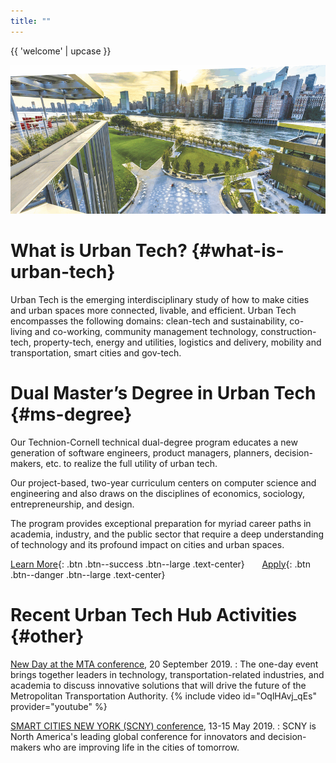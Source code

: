```yaml
---
title: ""
---
```


{{ 'welcome' | upcase }}

<img2 src="hub-drawing.png" alt="urban tech hub drawing"/>

<img src="assets/CRT_engineering_image.png" alt="Cornell Tech campus"/>

# What is Urban Tech? {#what-is-urban-tech}
Urban Tech is the emerging interdisciplinary study of how to make cities and urban spaces more connected, livable, and efficient. Urban Tech encompasses the following domains:  clean-tech and sustainability, co-living and co-working, community management technology, construction-tech, property-tech, energy and utilities, logistics and delivery, mobility and transportation, smart cities and gov-tech.

# Dual Master’s Degree in Urban Tech {#ms-degree}
Our Technion-Cornell technical dual-degree program educates a new generation of software engineers, product managers, planners, decision-makers, etc. to realize the full utility of urban tech.

Our project-based, two-year curriculum centers on computer science and engineering and also draws on the disciplines of economics, sociology, entrepreneurship, and design.

The program provides exceptional preparation for myriad career paths in academia, industry, and the public sector that require a deep understanding of technology and its profound impact on cities and urban spaces.

[Learn More](https://www.tech.cornell.edu/programs/masters-programs/jacobs-technion-cornell-dual-ms-urban-tech/){: .btn .btn--success .btn--large .text-center}
&nbsp;&nbsp;&nbsp;&nbsp;&nbsp;
[Apply](http://apply.tech.cornell.edu){: .btn .btn--danger .btn--large .text-center}


# Recent Urban Tech Hub Activities {#other}

[New Day at the MTA conference](), 20 September 2019.
: The one-day event brings together leaders in technology, transportation-related industries, and academia to discuss innovative solutions that will drive the future of the Metropolitan Transportation Authority. 
{% include video id="OqlHAvj_qEs" provider="youtube" %}

[SMART CITIES NEW YORK (SCNY) conference](https://smartcitiesny.com), 13-15 May 2019.
: SCNY is North America's leading global conference for innovators and decision-makers who are improving life in the cities of tomorrow.
